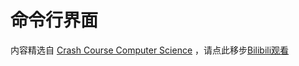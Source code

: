 # 命令行界面

内容精选自 [Crash Course Computer Science](https://www.youtube.com/watch?v=O5nskjZ_GoI) ，请点此移步[Bilibili观看](https://www.bilibili.com/video/BV1EW411u7th?p=22)